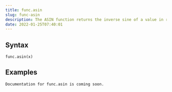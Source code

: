 ```yaml
---
title: func.asin
slug: func-asin
description: The ASIN function returns the inverse sine of a value in radians
date: 2022-01-25T07:40:01
---
```



## Syntax



```
func.asin(x)
```


## Examples



```
Documentation for func.asin is coming soon.
```
